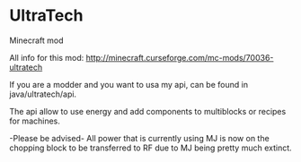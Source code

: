 UltraTech
=========

Minecraft mod

All info for this mod: http://minecraft.curseforge.com/mc-mods/70036-ultratech

If you are a modder and you want to usa my api, can be found in java/ultratech/api.

The api allow to use energy and add components to multiblocks or recipes for machines.

 -Please be advised- 
 All power that is currently using MJ is now on the chopping block to be transferred to RF due to MJ being pretty much extinct.
